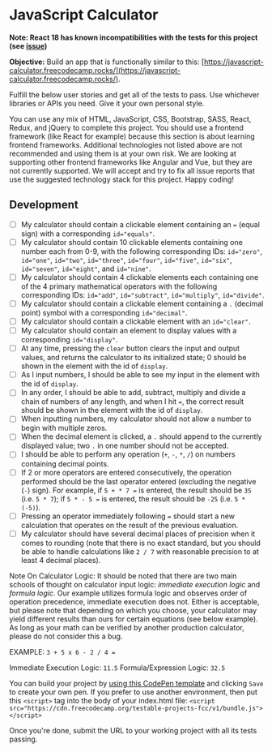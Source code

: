 # JavaScript Calculator

**Note: React 18 has known incompatibilities with the tests for this project (see [issue](https://github.com/freeCodeCamp/freeCodeCamp/issues/45922))**

**Objective:** Build an app that is functionally similar to this: [https://javascript-calculator.freecodecamp.rocks/](https://javascript-calculator.freecodecamp.rocks/).

Fulfill the below user stories and get all of the tests to pass. Use whichever libraries or APIs you need. Give it your own personal style.

You can use any mix of HTML, JavaScript, CSS, Bootstrap, SASS, React, Redux, and jQuery to complete this project. You should use a frontend framework (like React for example) because this section is about learning frontend frameworks. Additional technologies not listed above are not recommended and using them is at your own risk. We are looking at supporting other frontend frameworks like Angular and Vue, but they are not currently supported. We will accept and try to fix all issue reports that use the suggested technology stack for this project. Happy coding!

## Development

- [ ] My calculator should contain a clickable element containing an `=` (equal sign) with a corresponding `id="equals"`.
- [ ] My calculator should contain 10 clickable elements containing one number each from 0-9, with the following corresponding IDs: `id="zero"`, `id="one"`, `id="two"`, `id="three"`, `id="four"`, `id="five"`, `id="six"`, `id="seven"`, `id="eight"`, and `id="nine"`.
- [ ] My calculator should contain 4 clickable elements each containing one of the 4 primary mathematical operators with the following corresponding IDs: `id="add"`, `id="subtract"`, `id="multiply"`, `id="divide"`.
- [ ] My calculator should contain a clickable element containing a `.` (decimal point) symbol with a corresponding `id="decimal"`.
- [ ] My calculator should contain a clickable element with an `id="clear"`.
- [ ] My calculator should contain an element to display values with a corresponding `id="display"`.
- [ ] At any time, pressing the `clear` button clears the input and output values, and returns the calculator to its initialized state; 0 should be shown in the element with the id of `display`.
- [ ] As I input numbers, I should be able to see my input in the element with the id of `display`.
- [ ] In any order, I should be able to add, subtract, multiply and divide a chain of numbers of any length, and when I hit `=`, the correct result should be shown in the element with the id of `display`.
- [ ] When inputting numbers, my calculator should not allow a number to begin with multiple zeros.
- [ ] When the decimal element is clicked, a `.` should append to the currently displayed value; two `.` in one number should not be accepted.
- [ ] I should be able to perform any operation (`+`, `-`, `*`, `/`) on numbers containing decimal points.
- [ ] If 2 or more operators are entered consecutively, the operation performed should be the last operator entered (excluding the negative (`-`) sign). For example, if `5 + * 7 =` is entered, the result should be `35` (i.e. `5 * 7`); if `5 * - 5 =` is entered, the result should be `-25` (i.e. `5 * (-5)`).
- [ ] Pressing an operator immediately following `=` should start a new calculation that operates on the result of the previous evaluation.
- [ ] My calculator should have several decimal places of precision when it comes to rounding (note that there is no exact standard, but you should be able to handle calculations like `2 / 7` with reasonable precision to at least 4 decimal places).

Note On Calculator Logic: It should be noted that there are two main schools of thought on calculator input logic: _immediate execution logic_ and _formula logic_. Our example utilizes formula logic and observes order of operation precedence, immediate execution does not. Either is acceptable, but please note that depending on which you choose, your calculator may yield different results than ours for certain equations (see below example). As long as your math can be verified by another production calculator, please do not consider this a bug.

EXAMPLE: `3 + 5 x 6 - 2 / 4 =`

Immediate Execution Logic: `11.5`
Formula/Expression Logic: `32.5`

You can build your project by [using this CodePen template](https://codepen.io/pen?template=MJjpwO) and clicking `Save` to create your own pen. If you prefer to use another environment, then put this `<script>` tag into the body of your index.html file: `<script src="https://cdn.freecodecamp.org/testable-projects-fcc/v1/bundle.js"></script>`

Once you're done, submit the URL to your working project with all its tests passing.
